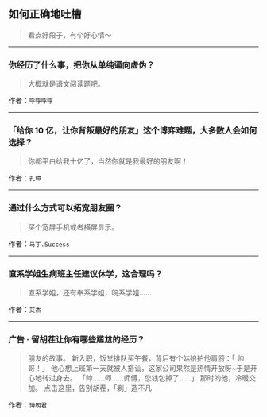 ## 如何正确地吐槽

> 看点好段子，有个好心情～


 
---

### 你经历了什么事，把你从单纯逼向虚伪？

> 大概就是语文阅读题吧。


作者：`呼呼呼呼`

---

### 「给你 10 亿，让你背叛最好的朋友」这个博弈难题，大多数人会如何选择？

> 你都平白给我十亿了，当然你就是我最好的朋友啊！


作者：`孔璋`

---

### 通过什么方式可以拓宽朋友圈？

> 买个宽屏手机或者横屏显示。


作者：`马丁.Success`

---

### 直系学姐生病班主任建议休学，这合理吗？

> 直系学姐，还有奉系学姐，晥系学姐……


作者：`艾杰`

---

### 广告 · 留胡茬让你有哪些尴尬的经历？

> 朋友的故事。
> 新入职，饭堂排队买午餐，背后有个姑娘拍他肩膀：「 帅哥！」
> 他心想上班第一天就被人搭讪，这家公司果然是热情开放呀~于是开心地转过身去。
> 「帅……师……师傅，您钱包掉了……」
> 那时的他，冷暖交加。
> 点击这里，告别胡茬，「剃」造不凡


作者：`博朗君`